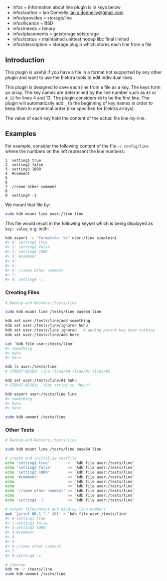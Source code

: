 - infos = Information about line plugin is in keys below
- infos/author = Ian Donnelly <ian.s.donnelly@gmail.com>
- infos/provides = storage/line
- infos/licence = BSD
- infos/needs = binary
- infos/placements = getstorage setstorage
- infos/status = maintained unittest nodep libc final limited
- infos/description = storage plugin which stores each line from a file

## Introduction

This plugin is useful if you have a file in a format not supported
by any other plugin and want to use the Elektra tools to edit
individual lines.

This plugin is designed to save each line from a file as a key.
The keys form an array. The key names are determined by the
line number such as `#3` or `#_12` for lines 4 and 13.
The plugin considers `#0` to be the first line.
The plugin will automatically add `_` to the beginning
of key names in order to keep them in numerical order (like specified
for Elektra arrays).

The value of each key hold the content of the actual file line-by-line.

## Examples

For example, consider the following content of the file `~/.config/line` where the
numbers on the left represent the line numbers:

```
1  setting1 true
2  setting2 false
3  setting3 1000
4  #comment
5
6
7  //some other comment
8
9  setting4 -1
```

We mount that file by:

```bash
sudo kdb mount line user:/line line
```

This file would result in the following keyset which is being displayed as
`key: value`, e.g. with:

```bash
kdb export -c "format=%s: %s" user:/line simpleini
#> 0: setting1 true
#> 1: setting2 false
#> 2: setting3 1000
#> 3: #comment
#> 4:
#> 5:
#> 6: //some other comment
#> 7:
#> 8: setting4 -l
```

### Creating Files

```sh
# Backup-and-Restore:/tests/line

sudo kdb mount line /tests/line base64 line

kdb set user:/tests/line/add something
kdb set user:/tests/line/ignored huhu
kdb set user:/tests/line ignored   # adding parent key does nothing
kdb set user:/tests/line/add here

cat `kdb file user:/tests/line`
#> something
#> huhu
#> here

kdb ls user:/tests/line
# STDOUT-REGEX: line.+line/#0.+line/#1.+line/#2

kdb set user:/tests/line/#1 huhu
# STDOUT-REGEX: .+Set string to "huhu"

kdb export user:/tests/line line
#> something
#> huhu
#> here

sudo kdb umount /tests/line
```

### Other Tests

```sh
# Backup-and-Restore:/tests/line

sudo kdb mount line /tests/line base64 line

# create and initialize testfile
echo 'setting1 true'        >  `kdb file user:/tests/line`
echo 'setting2 false'       >> `kdb file user:/tests/line`
echo 'setting3 1000'        >> `kdb file user:/tests/line`
echo '#comment'             >> `kdb file user:/tests/line`
echo                        >> `kdb file user:/tests/line`
echo                        >> `kdb file user:/tests/line`
echo '//some other comment' >> `kdb file user:/tests/line`
echo                        >> `kdb file user:/tests/line`
echo 'setting4 -1'          >> `kdb file user:/tests/line`

# output filecontent and display line numbers
awk '{print NR-1 "-" $0}' < `kdb file user:/tests/line`
#> 0-setting1 true
#> 1-setting2 false
#> 2-setting3 1000
#> 3-#comment
#> 4-
#> 5-
#> 6-//some other comment
#> 7-
#> 8-setting4 -1

# cleanup
kdb rm -r /tests/line
sudo kdb umount /tests/line
```
